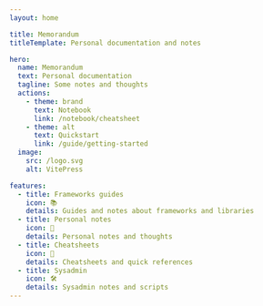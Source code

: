 ```yaml
---
layout: home

title: Memorandum
titleTemplate: Personal documentation and notes

hero:
  name: Memorandum
  text: Personal documentation
  tagline: Some notes and thoughts
  actions:
    - theme: brand
      text: Notebook
      link: /notebook/cheatsheet
    - theme: alt
      text: Quickstart
      link: /guide/getting-started
  image:
    src: /logo.svg
    alt: VitePress

features:
  - title: Frameworks guides
    icon: 📚
    details: Guides and notes about frameworks and libraries
  - title: Personal notes
    icon: 📝
    details: Personal notes and thoughts
  - title: Cheatsheets
    icon: 📖
    details: Cheatsheets and quick references
  - title: Sysadmin
    icon: 🛠
    details: Sysadmin notes and scripts
---
```


<style>
:root {
  --vp-home-hero-name-color: transparent;
  --vp-home-hero-name-background: -webkit-linear-gradient(120deg, #0066b1 30%, #fff773);

  --vp-home-hero-image-background-image: linear-gradient(-45deg, #0066b1 50%, #fff773 50%);
  --vp-home-hero-image-filter: blur(44px);
}

@media (min-width: 640px) {
  :root {
    --vp-home-hero-image-filter: blur(56px);
  }
}

@media (min-width: 960px) {
  :root {
    --vp-home-hero-image-filter: blur(68px);
  }
}
</style>

